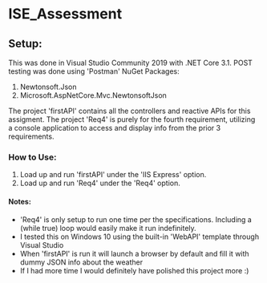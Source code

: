 # ISE_Assessment

## Setup:
This was done in Visual Studio Community 2019 with .NET Core 3.1. POST testing was done using 'Postman'
NuGet Packages:
1. Newtonsoft.Json
2. Microsoft.AspNetCore.Mvc.NewtonsoftJson

The project 'firstAPI' contains all the controllers and reactive APIs for this assigment. 
The project 'Req4' is purely for the fourth requirement, utilizing a console application to access and display info from the prior 3 requirements.

### How to Use:
1. Load up and run 'firstAPI' under the 'IIS Express' option.
2. Load up and run 'Req4' under the 'Req4' option.

#### Notes:
* 'Req4' is only setup to run one time per the specifications. Including a (while true) loop would easily make it run indefinitely.
* I tested this on Windows 10 using the built-in 'WebAPI' template through Visual Studio
* When 'firstAPI' is run it will launch a browser by default and fill it with dummy JSON info about the weather
* If I had more time I would definitely have polished this project more :)
